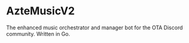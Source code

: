 # AzteMusicV2
The enhanced music orchestrator and manager bot for the OTA Discord community. Written in Go.
